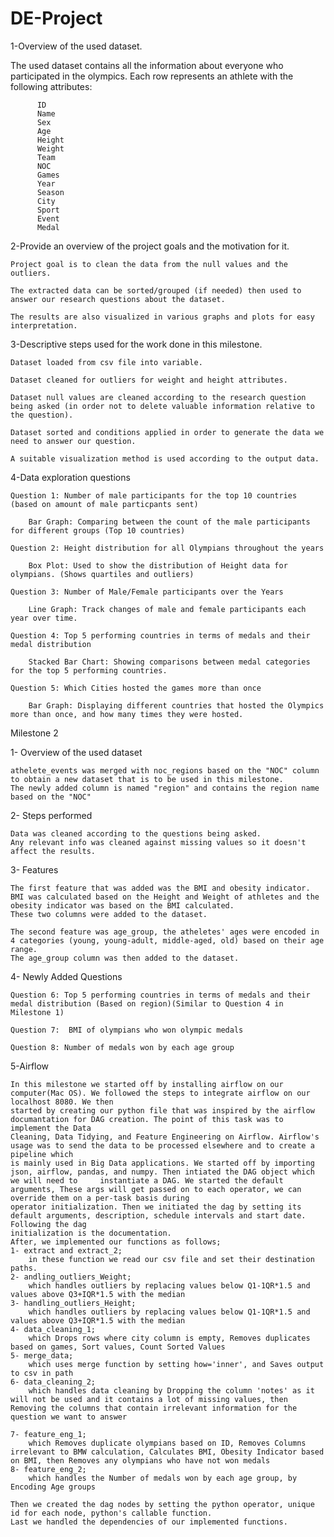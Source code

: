 # DE-Project

1-Overview of the used dataset.

  The used dataset contains all the information about everyone who participated in the olympics.
  Each row represents an athlete with the following attributes:
	
          ID
          Name
          Sex
          Age
          Height
          Weight
          Team
          NOC
          Games
          Year
          Season
          City
          Sport
          Event
          Medal

2-Provide an overview of the project goals and the motivation for it.

	Project goal is to clean the data from the null values and the outliers.
	
	The extracted data can be sorted/grouped (if needed) then used to answer our research questions about the dataset.
	
	The results are also visualized in various graphs and plots for easy interpretation.

3-Descriptive steps used for the work done in this milestone.
	
	Dataset loaded from csv file into variable.
	
	Dataset cleaned for outliers for weight and height attributes.
	
	Dataset null values are cleaned according to the research question being asked (in order not to delete valuable information relative to the question).
	
	Dataset sorted and conditions applied in order to generate the data we need to answer our question.
	
	A suitable visualization method is used according to the output data.
	
	
4-Data exploration questions

	Question 1: Number of male participants for the top 10 countries (based on amount of male particpants sent)
		
		Bar Graph: Comparing between the count of the male participants for different groups (Top 10 countries)
	
	Question 2: Height distribution for all Olympians throughout the years
	
		Box Plot: Used to show the distribution of Height data for olympians. (Shows quartiles and outliers)
	
	Question 3: Number of Male/Female participants over the Years
	
		Line Graph: Track changes of male and female participants each year over time.
	
	Question 4: Top 5 performing countries in terms of medals and their medal distribution
	
		Stacked Bar Chart: Showing comparisons between medal categories for the top 5 performing countries.
	
	Question 5: Which Cities hosted the games more than once
	
		Bar Graph: Displaying different countries that hosted the Olympics more than once, and how many times they were hosted.

Milestone 2

1- Overview of the used dataset
	
	athelete_events was merged with noc_regions based on the "NOC" column to obtain a new dataset that is to be used in this milestone.
	The newly added column is named "region" and contains the region name based on the "NOC"
	
2- Steps performed
	
	Data was cleaned according to the questions being asked.
	Any relevant info was cleaned against missing values so it doesn't affect the results.

3- Features
	
	The first feature that was added was the BMI and obesity indicator.
	BMI was calculated based on the Height and Weight of athletes and the obesity indicator was based on the BMI calculated.
	These two columns were added to the dataset.
	
	The second feature was age_group, the atheletes' ages were encoded in 4 categories (young, young-adult, middle-aged, old) based on their age range.
	The age_group column was then added to the dataset.

4- Newly Added Questions
	
	Question 6: Top 5 performing countries in terms of medals and their medal distribution (Based on region)(Similar to Question 4 in Milestone 1)
	
	Question 7:  BMI of olympians who won olympic medals
	
	Question 8: Number of medals won by each age group
		
		
5-Airflow
	
	In this milestone we started off by installing airflow on our computer(Mac OS). We followed the steps to integrate airflow on our localhost 8080. We then
	started by creating our python file that was inspired by the airflow documantation for DAG creation. The point of this task was to implement the Data 
	Cleaning, Data Tidying, and Feature Engineering on Airflow. Airflow's usage was to send the data to be processed elsewhere and to create a pipeline which
	is mainly used in Big Data applications. We started off by importing json, airflow, pandas, and numpy. Then intiated the DAG object which we will need to 	  instantiate a DAG. We started the default arguments, These args will get passed on to each operator, we can override them on a per-task basis during 
	operator initialization. Then we initiated the dag by setting its default arguments, description, schedule intervals and start date. Following the dag  
	initialization is the documentation.
	After, we implemented our functions as follows;
	1- extract and extract_2;
		in these function we read our csv file and set their destination paths.
	2- andling_outliers_Weight; 
		which handles outliers by replacing values below Q1-1QR*1.5 and values above Q3+IQR*1.5 with the median
	3- handling_outliers_Height;
		which handles outliers by replacing values below Q1-1QR*1.5 and values above Q3+IQR*1.5 with the median
	4- data_cleaning_1;
		which Drops rows where city column is empty, Removes duplicates based on games, Sort values, Count Sorted Values
	5- merge_data;
		which uses merge function by setting how='inner', and Saves output to csv in path
	6- data_cleaning_2;
		which handles data cleaning by Dropping the column 'notes' as it will not be used and it contains a lot of missing values, then Removing the columns that contain irrelevant information for the question we want to answer
	
	7- feature_eng_1;
		which Removes duplicate olympians based on ID, Removes Columns irrelevant to BMW calculation, Calculates BMI, Obesity Indicator based on BMI, then Removes any olympians who have not won medals
	8- feature_eng_2;
		which handles the Number of medals won by each age group, by Encoding Age groups
	
	Then we created the dag nodes by setting the python operator, unique id for each node, python's callable function.
	Last we handled the dependencies of our implemented functions.
	

